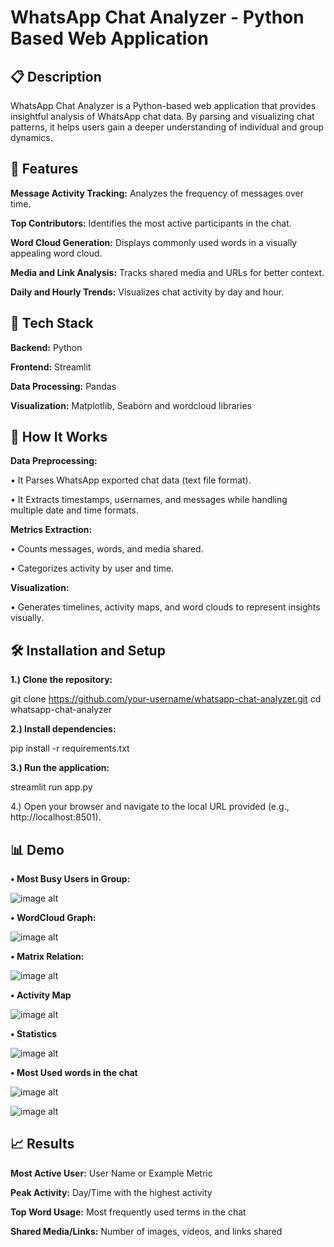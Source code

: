 
# WhatsApp Chat Analyzer - Python Based Web Application

## 📋 Description

WhatsApp Chat Analyzer is a Python-based web application that provides insightful analysis of WhatsApp chat data. By parsing and visualizing chat patterns, it helps users gain a deeper understanding of individual and group dynamics.




## 🚀 Features

**Message Activity Tracking:** Analyzes the frequency of messages over time.

**Top Contributors:** Identifies the most active participants in the chat.

**Word Cloud Generation:** Displays commonly used words in a visually appealing word cloud.

**Media and Link Analysis:** Tracks shared media and URLs for better context.

**Daily and Hourly Trends:** Visualizes chat activity by day and hour.
## 🔧 Tech Stack

**Backend:** Python

**Frontend:** Streamlit

**Data Processing:** Pandas

**Visualization:** Matplotlib, Seaborn and wordcloud libraries
## 🧠 How It Works

**Data Preprocessing:**

• It Parses WhatsApp exported chat data (text file format).

• It Extracts timestamps, usernames, and messages while handling  
multiple date and time formats.

**Metrics Extraction:**

• Counts messages, words, and media shared.

• Categorizes activity by user and time.

**Visualization:**

• Generates timelines, activity maps, and word clouds to represent insights visually.
## 🛠️ Installation and Setup

**1.) Clone the repository:**

git clone https://github.com/your-username/whatsapp-chat-analyzer.git
cd whatsapp-chat-analyzer

**2.) Install dependencies:**

pip install -r requirements.txt

**3.) Run the application:**

streamlit run app.py

4.) Open your browser and navigate to the local URL provided (e.g., http://localhost:8501).


## 📊 Demo

**•	Most Busy Users in Group:**

![image alt](https://github.com/Kaif2596/WhatsApp-Chat-Analyzer/blob/main/Image%2001.png?raw=true)


**• WordCloud Graph:**

![image alt](https://github.com/Kaif2596/WhatsApp-Chat-Analyzer/blob/main/Image%2002.png?raw=true)


**• Matrix Relation:**

![image alt](https://github.com/Kaif2596/WhatsApp-Chat-Analyzer/blob/main/Image%2003.png?raw=true)

**• Activity Map** 

![image alt](https://github.com/Kaif2596/WhatsApp-Chat-Analyzer/blob/main/Image%2006.png?raw=true)

**• Statistics**

![image alt](https://github.com/Kaif2596/WhatsApp-Chat-Analyzer/blob/main/Image%2009.png?raw=true)


**• Most Used words in the chat**

![image alt](https://github.com/Kaif2596/WhatsApp-Chat-Analyzer/blob/main/Image%2007.png?raw=true)

![image alt](https://github.com/Kaif2596/WhatsApp-Chat-Analyzer/blob/main/Image%2008.png?raw=true)

 
## 📈 Results

**Most Active User:** User Name or Example Metric

**Peak Activity:** Day/Time with the highest activity

**Top Word Usage:** Most frequently used terms in the chat

**Shared Media/Links:** Number of images, videos, and links shared

